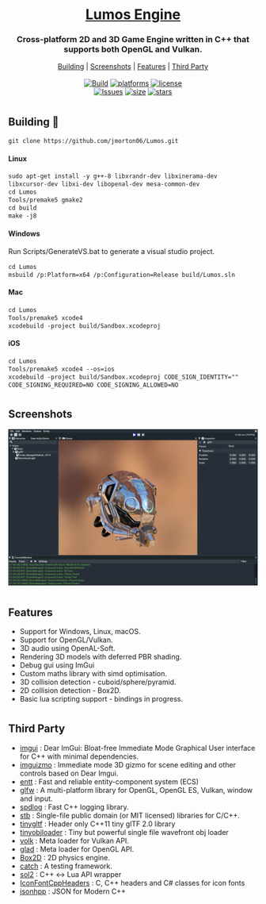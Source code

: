 <h1 align="center" style="border-bottom: none;">
  <a href="https://github.com/jmorton06/Lumos/">Lumos Engine</a>
</h1>
<h3 align="center">Cross-platform 2D and 3D Game Engine written in C++ that supports both OpenGL and Vulkan.</h3>
<p align="center">
  <a href="#building-🔨">Building</a> |
  <a href="#screenshots">Screenshots</a> |
  <a href="#features">Features</a> |
  <a href="#third-party">Third Party</a>
<br/>
<br/>
<a href="https://actions-badge.atrox.dev/jmorton06/Lumos/goto"><img alt="Build" src="https://img.shields.io/endpoint.svg?url=https%3A%2F%2Factions-badge.atrox.dev%2Fjmorton06%2FLumos%2Fbadge&style=flat-square&label=build&branch=master&event=push"/></a>
<a href=""><img alt="platforms" src="https://img.shields.io/badge/Platforms-Windows%20%7C%20Linux%20%7C%20macOS%20%7C%20iOS-blue?style=flat-square"/></a>
<a href="https://github.com/jmorton06/Lumos/blob/master/LICENSE"><img alt="license" src="https://img.shields.io/github/license/jmorton06/Lumos?style=flat-square"/></a>
<br/>
<a href="https://github.com/jmorton06/Lumos/issues"><img alt="Issues" src="https://img.shields.io/github/issues-raw/jmorton06/Lumos.svg?style=flat-square"/></a>
<a href=""><img alt="size" src="https://img.shields.io/github/repo-size/jmorton06/Lumos?style=flat-square"/></a>
<a href=""><img alt="stars" src="https://img.shields.io/github/stars/jmorton06/Lumos?style=social"/></a>
<br/>
</p>

#
## Building 🔨

```
git clone https://github.com/jmorton06/Lumos.git
```

#### Linux
```
sudo apt-get install -y g++-8 libxrandr-dev libxinerama-dev libxcursor-dev libxi-dev libopenal-dev mesa-common-dev
cd Lumos
Tools/premake5 gmake2
cd build
make -j8
```
#### Windows 
Run Scripts/GenerateVS.bat to generate a visual studio project.
```
cd Lumos
msbuild /p:Platform=x64 /p:Configuration=Release build/Lumos.sln
```
#### Mac
```
cd Lumos
Tools/premake5 xcode4
xcodebuild -project build/Sandbox.xcodeproj
```

#### iOS
```
cd Lumos
Tools/premake5 xcode4 --os=ios
xcodebuild -project build/Sandbox.xcodeproj CODE_SIGN_IDENTITY="" CODE_SIGNING_REQUIRED=NO CODE_SIGNING_ALLOWED=NO
```
#

## Screenshots
![Lumos](/Resources/Screenshot-1610.png?raw=true)
#
## Features

* Support for Windows, Linux, macOS.
* Support for OpenGL/Vulkan.
* 3D audio using OpenAL-Soft.
* Rendering 3D models with deferred PBR shading.
* Debug gui using ImGui
* Custom maths library with simd optimisation.
* 3D collision detection - cuboid/sphere/pyramid.
* 2D collision detection - Box2D.
* Basic lua scripting support - bindings in progress.
#
## Third Party
 * [imgui](https://github.com/ocornut/imgui) : Dear ImGui: Bloat-free Immediate Mode Graphical User interface for C++ with minimal dependencies.
 * [imguizmo](https://github.com/CedricGuillemet/ImGuizmo) : Immediate mode 3D gizmo for scene editing and other controls based on Dear Imgui.
 * [entt](https://github.com/skypjack/entt) : Fast and reliable entity-component system (ECS) 
 * [glfw](https://github.com/glfw/glfw) : A multi-platform library for OpenGL, OpenGL ES, Vulkan, window and input.
 * [spdlog](https://github.com/gabime/spdlog) : Fast C++ logging library.
 * [stb](https://github.com/nothings/stb) : Single-file public domain (or MIT licensed) libraries for C/C++.
 * [tinygltf](https://github.com/syoyo/tinygltf) : Header only C++11 tiny glTF 2.0 library
 * [tinyobjloader](https://github.com/syoyo/tinyobjloader) : Tiny but powerful single file wavefront obj loader
 * [volk](https://github.com/zeux/volk) : Meta loader for Vulkan API.
 * [glad](https://github.com/Dav1dde/glad) : Meta loader for OpenGL API.
 * [Box2D](https://github.com/erincatto/Box2D) : 2D physics engine.
 * [catch](https://github.com/catchorg/Catch2) : A testing framework.
 * [sol2](https://github.com/ThePhD/sol2) : C++ <-> Lua API wrapper
 * [IconFontCppHeaders](https://github.com/juliettef/IconFontCppHeaders) : C, C++ headers and C# classes for icon fonts
 * [jsonhpp](https://github.com/nlohmann/json) : JSON for Modern C++
